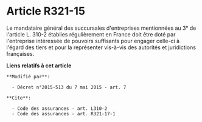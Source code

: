 # Article R321-15

Le mandataire général des succursales d'entreprises mentionnées au 3° de l'article L. 310-2 établies régulièrement en France
doit être doté par l'entreprise intéressée de pouvoirs suffisants pour engager celle-ci à l'égard des tiers et pour la
représenter vis-à-vis des autorités et juridictions françaises.

**Liens relatifs à cet article**

	**Modifié par**:

	  - Décret n°2015-513 du 7 mai 2015 - art. 7

	**Cite**:

	  - Code des assurances - art. L310-2
	  - Code des assurances - art. R321-17-1
